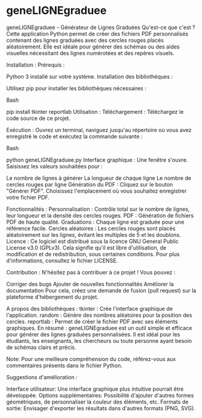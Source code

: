 # geneLIGNEgraduee
geneLIGNEgraduee - Générateur de Lignes Graduées
Qu'est-ce que c'est ?
Cette application Python permet de créer des fichiers PDF personnalisés contenant des lignes graduées avec des cercles rouges placés aléatoirement. Elle est idéale pour générer des schémas ou des aides visuelles nécessitant des lignes numérotées et des repères visuels.

Installation :
Prérequis :

Python 3 installé sur votre système.
Installation des bibliothèques :

Utilisez pip pour installer les bibliothèques nécessaires :

Bash

pip install tkinter reportlab
Utilisation :
Téléchargement : Téléchargez le code source de ce projet.

Exécution : Ouvrez un terminal, naviguez jusqu'au répertoire où vous avez enregistré le code et exécutez la commande suivante :

Bash

python geneLIGNEgraduee.py
Interface graphique : Une fenêtre s'ouvre. Saisissez les valeurs souhaitées pour :

Le nombre de lignes à générer
La longueur de chaque ligne
Le nombre de cercles rouges par ligne
Génération du PDF : Cliquez sur le bouton "Générer PDF". Choisissez l'emplacement où vous souhaitez enregistrer votre fichier PDF.

Fonctionnalités :
Personnalisation : Contrôle total sur le nombre de lignes, leur longueur et la densité des cercles rouges.
PDF : Génération de fichiers PDF de haute qualité.
Graduations : Chaque ligne est graduée pour une référence facile.
Cercles aléatoires : Les cercles rouges sont placés aléatoirement sur les lignes, évitant les multiples de 5 et les doublons.
Licence :
Ce logiciel est distribué sous la licence GNU General Public License v3.0 (GPLv3). Cela signifie qu'il est libre d'utilisation, de modification et de redistribution, sous certaines conditions. Pour plus d'informations, consultez le fichier LICENSE.

Contribution :
N'hésitez pas à contribuer à ce projet ! Vous pouvez :

Corriger des bugs
Ajouter de nouvelles fonctionnalités
Améliorer la documentation
Pour cela, créez une demande de fusion (pull request) sur la plateforme d'hébergement du projet.

A propos des bibliothèques :
tkinter : Crée l'interface graphique de l'application.
random : Génère des nombres aléatoires pour la position des cercles.
reportlab : Permet de créer le fichier PDF avec ses éléments graphiques.
En résumé :
geneLIGNEgraduee est un outil simple et efficace pour générer des lignes graduées personnalisées. Il est idéal pour les étudiants, les enseignants, les chercheurs ou toute personne ayant besoin de schémas clairs et précis.

Note: Pour une meilleure compréhension du code, référez-vous aux commentaires présents dans le fichier Python.

Suggestions d'amélioration :

Interface utilisateur: Une interface graphique plus intuitive pourrait être développée.
Options supplémentaires: Possibilité d'ajouter d'autres formes géométriques, de personnaliser la couleur des éléments, etc.
Formats de sortie: Envisager d'exporter les résultats dans d'autres formats (PNG, SVG).
